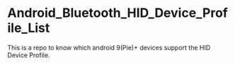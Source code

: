 # Android_Bluetooth_HID_Device_Profile_List

This is a repo to know which android 9(Pie)+ devices support the HID Device Profile.
